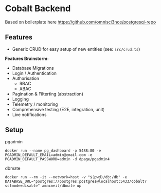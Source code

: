 # Cobalt Backend

Based on boilerplate here https://github.com/omnisci3nce/postgresql-repo

## Features

- Generic CRUD for easy setup of new entities (see: `src/crud.ts`)

**Features Brainstorm:**

- Database Migrations
- Login / Authentication
- Authorisation
  - RBAC
  - ABAC
- Pagination & Filterting (abstraction)
- Logging
- Telemetry / monitoring
- Comprehensive testing (E2E, integration, unit)
- Live notifications

## Setup

pgadmin

`docker run --name pg_dashboard -p 5488:80 -e PGADMIN_DEFAULT_EMAIL=admin@email.com -e PGADMIN_DEFAULT_PASSWORD=admin -d dpage/pgadmin4`

dbmate

`docker run --rm -it --network=host -v "$(pwd)/db:/db" -e DATABASE_URL="postgres://postgres:postgres@localhost:5433/cobalt?sslmode=disable" amacneil/dbmate up`